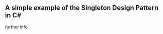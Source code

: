 ## A simple example of the Singleton Design Pattern in C#
[further info](https://refactoring.guru/design-patterns/singleton/csharp/example)
